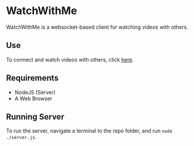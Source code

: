 # WatchWithMe
 WatchWithMe is a websocket-based client for watching videos with others.

## Use
To connect and watch videos with others, click [here](https://yldbouk.github.io/WatchWithMe/client.html).


## Requirements
- NodeJS (Server)
- A Web Browser

## Running Server
To run the server, navigate a terminal to the repo folder, and run `node ./server.js`.
